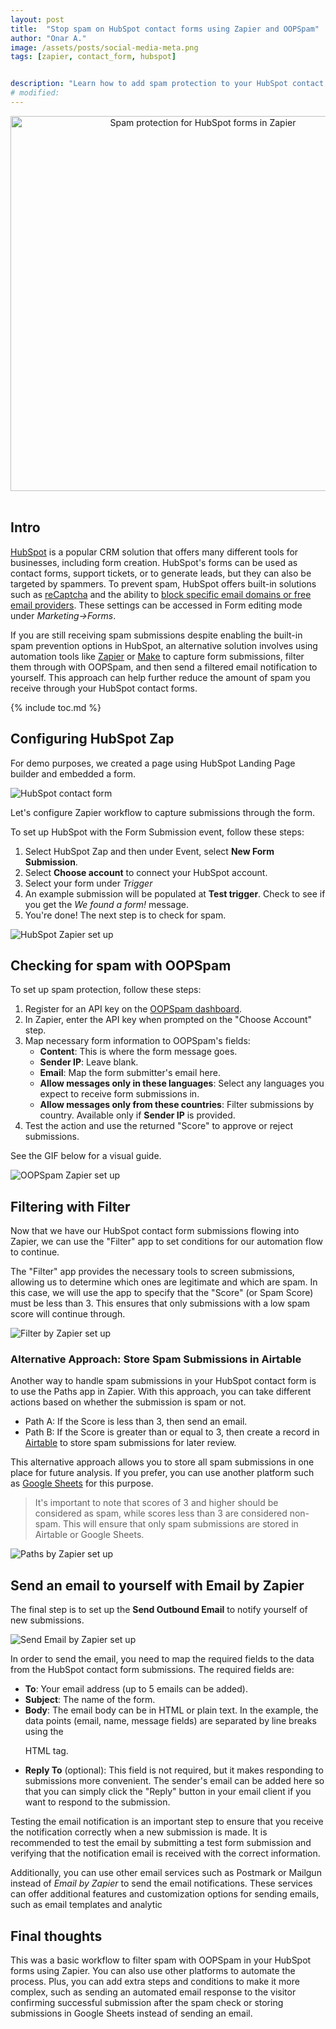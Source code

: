 ```yaml
---
layout: post
title:  "Stop spam on HubSpot contact forms using Zapier and OOPSpam"
author: "Onar A."
image: /assets/posts/social-media-meta.png
tags: [zapier, contact_form, hubspot]


description: "Learn how to add spam protection to your HubSpot contact forms."
# modified: 
---
```

<center>
<img width="600" alt="Spam protection for HubSpot forms in Zapier" src="/blog/assets/posts/hubspot-contact-form/overall-setup.png">
</center>
<br/>

<script type="module" src="https://cdn.zapier.com/packages/partner-sdk/v0/zapier-elements/zapier-elements.esm.js"></script>
<link rel="stylesheet" href="https://cdn.zapier.com/packages/partner-sdk/v0/zapier-elements/zapier-elements.css"/>

## Intro

[HubSpot](https://hubspot.com/) is a popular CRM solution that offers many different tools for businesses, including form creation. HubSpot's forms can be used as contact forms, support tickets, or to generate leads, but they can also be targeted by spammers. To prevent spam, HubSpot offers built-in solutions such as [reCaptcha](https://knowledge.hubspot.com/forms/prevent-spam-form-submissions#enable-captcha) and the ability to [block specific email domains or free email providers](https://knowledge.hubspot.com/forms/prevent-spam-form-submissions#block-specific-email-domains-or-free-email-providers). These settings can be accessed in Form editing mode under _Marketing->Forms_.

If you are still receiving spam submissions despite enabling the built-in spam prevention options in HubSpot, an alternative solution involves using automation tools like [Zapier](https://zapier.com/) or [Make](https://www.make.com) to capture form submissions, filter them through with OOPSpam, and then send a filtered email notification to yourself. This approach can help further reduce the amount of spam you receive through your HubSpot contact forms.

<!-- ## Chose your automation tools (Zapier, Make, etc.)

We'll be using Zapier for this tutorial, but you can do this with Make or any other automation platforms.

If you wish to skip the steps below, use the template we created for a quick start:

<zapier-zap-templates
  theme="light"
  ids="1208740"
  limit="1"
  presentation="row"
  use-this-zap="show"
></zapier-zap-templates>

<br>
Zapier will walk you through the configuration for all 4 steps: HubSpot -> Spam check with OOPSpam -> Filter -> Email by Zapier.

_Filter_ should be configured by default. The filter is straightforward with just one rule: **continue processing only if the Spam Score is less than 3**. -->

{% include toc.md %}

## Configuring HubSpot Zap

For demo purposes, we created a page using HubSpot Landing Page builder and embedded a form.

![HubSpot contact form](/blog/assets/posts/hubspot-contact-form/cf.png "HubSpot contact form")

Let's configure Zapier workflow to capture submissions through the form.

To set up HubSpot with the Form Submission event, follow these steps:

1. Select HubSpot Zap and then under Event, select **New Form Submission**.
2. Select **Choose account** to connect your HubSpot account.
3. Select your form under _Trigger_
4. An example submission will be populated at **Test trigger**. Check to see if you get the _We found a form!_ message.
5. You're done! The next step is to check for spam.

![HubSpot Zapier set up](/blog/assets/posts/hubspot-contact-form/hubspot-zapier.gif "HubSpot Zapier set up")

## Checking for spam with OOPSpam

To set up spam protection, follow these steps:

1. Register for an API key on the [OOPSpam dashboard](https://app.oopspam.com/).
2. In Zapier, enter the API key when prompted on the "Choose Account" step.
3. Map necessary form information to OOPSpam's fields:
    - **Content**: This is where the form message goes.
    - **Sender IP**: Leave blank.
    - **Email**: Map the form submitter's email here.
    - **Allow messages only in these languages**: Select any languages you expect to receive form submissions in.
    - **Allow messages only from these countries**: Filter submissions by country. Available only if **Sender IP** is provided.
4. Test the action and use the returned "Score" to approve or reject submissions.

See the GIF below for a visual guide.

![OOPSpam Zapier set up](/blog/assets/posts/hubspot-contact-form/zapier-oopspam.gif "OOPSpam Zapier set up")

## Filtering with Filter

Now that we have our HubSpot contact form submissions flowing into Zapier, we can use the "Filter" app to set conditions for our automation flow to continue.

The "Filter" app provides the necessary tools to screen submissions, allowing us to determine which ones are legitimate and which are spam. In this case, we will use the app to specify that the "Score" (or Spam Score) must be less than 3. This ensures that only submissions with a low spam score will continue through.

![Filter by Zapier set up](/blog/assets/posts/hubspot-contact-form/filter-zapier.gif "Filter by Zapier set up")

### Alternative Approach: Store Spam Submissions in Airtable

Another way to handle spam submissions in your HubSpot contact form is to use the Paths app in Zapier. With this approach, you can take different actions based on whether the submission is spam or not.

- Path A: If the Score is less than 3, then send an email.
- Path B: If the Score is greater than or equal to 3, then create a record in [Airtable](https://airtable.com/) to store spam submissions for later review.

This alternative approach allows you to store all spam submissions in one place for future analysis. If you prefer, you can use another platform such as [Google Sheets](https://www.google.com/sheets/about/) for this purpose.

> It's important to note that scores of 3 and higher should be considered as spam, while scores less than 3 are considered non-spam. This will ensure that only spam submissions are stored in Airtable or Google Sheets.

![Paths by Zapier set up](/blog/assets/posts/hubspot-contact-form/paths-zapier.png "Paths by Zapier set up")


## Send an email to yourself with Email by Zapier

The final step is to set up the **Send Outbound Email** to notify yourself of new submissions.

![Send Email by Zapier set up](/blog/assets/posts/hubspot-contact-form/sendemail-zapier.gif "Send Email by Zapier set up")

In order to send the email, you need to map the required fields to the data from the HubSpot contact form submissions. The required fields are:

- **To**: Your email address (up to 5 emails can be added).
- **Subject**: The name of the form.
- **Body**: The email body can be in HTML or plain text. In the example, the data points (email, name, message fields) are separated by line breaks using the <p> HTML tag.
- **Reply To** (optional): This field is not required, but it makes responding to submissions more convenient. The sender's email can be added here so that you can simply click the "Reply" button in your email client if you want to respond to the submission.

Testing the email notification is an important step to ensure that you receive the notification correctly when a new submission is made. It is recommended to test the email by submitting a test form submission and verifying that the notification email is received with the correct information.

Additionally, you can use other email services such as Postmark or Mailgun instead of _Email by Zapier_ to send the email notifications. These services can offer additional features and customization options for sending emails, such as email templates and analytic

## Final thoughts

This was a basic workflow to filter spam with OOPSpam in your HubSpot forms using Zapier. You can also use other platforms to automate the process. Plus, you can add extra steps and conditions to make it more complex, such as sending an automated email response to the visitor confirming successful submission after the spam check or storing submissions in Google Sheets instead of sending an email.